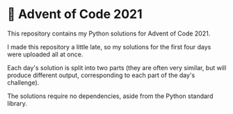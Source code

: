 # 🎄 Advent of Code 2021

This repository contains my Python solutions for Advent of Code 2021.

I made this repository a little late, so my solutions for the first four days were uploaded all at once.

Each day's solution is split into two parts (they are often very similar, but will produce different output, corresponding to each part of the day's challenge).

The solutions require no dependencies, aside from the Python standard library.